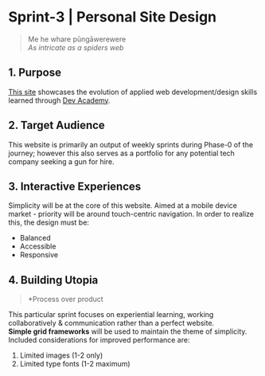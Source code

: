 # Sprint-3 | Personal Site Design

>Me he whare pūngāwerewere<br>
>*As intricate as a spiders web*<br>  

## 1. Purpose
[This site](http://joseph-code-eda.github.io) showcases the evolution of applied web development/design skills learned through [Dev Academy](http://devacademy.co.nz).

## 2. Target Audience
This website is primarily an output of weekly sprints during Phase-0 of the journey; however this also serves as a portfolio for any potential tech company seeking a gun for hire.

## 3. Interactive Experiences
Simplicity will be at the core of this website.
Aimed at a mobile device market - priority will be around touch-centric navigation.
In order to realize this, the design must be:
- Balanced
- Accessible
- Responsive

## 4. Building Utopia
>*Process over product

This particular sprint focuses on experiential learning, working collaboratively & communication rather than a perfect website.<br>
**Simple grid frameworks** will be used to maintain the theme of simplicity.<br>
Included considerations for improved performance are:
1. Limited images (1-2 only)
2. Limited type fonts (1-2 maximum)